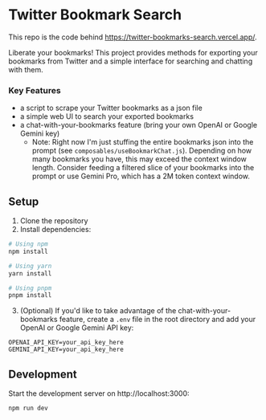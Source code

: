 # Twitter Bookmark Search

This repo is the code behind https://twitter-bookmarks-search.vercel.app/.

Liberate your bookmarks! This project provides methods for exporting your bookmarks from Twitter and a simple interface for searching and chatting with them.

### Key Features

- a script to scrape your Twitter bookmarks as a json file
- a simple web UI to search your exported bookmarks
- a chat-with-your-bookmarks feature (bring your own OpenAI or Google Gemini key)
  - Note: Right now I'm just stuffing the entire bookmarks json into the prompt (see `composables/useBookmarkChat.js`). Depending on how many bookmarks you have, this may exceed the context window length. Consider feeding a filtered slice of your bookmarks into the prompt or use Gemini Pro, which has a 2M token context window.

## Setup

1. Clone the repository
2. Install dependencies:

```bash
# Using npm
npm install

# Using yarn
yarn install

# Using pnpm
pnpm install
```

3. (Optional) If you'd like to take advantage of the chat-with-your-bookmarks feature, create a `.env` file in the root directory and add your OpenAI or Google Gemini API key:

```
OPENAI_API_KEY=your_api_key_here
GEMINI_API_KEY=your_api_key_here
```

## Development

Start the development server on http://localhost:3000:

```bash
npm run dev
```
